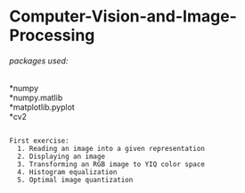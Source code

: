 # Computer-Vision-and-Image-Processing

###### packages used:  
*numpy  
*numpy.matlib  
*matplotlib.pyplot  
*cv2  

~~~~~~~~~~~~~~~~~~~~~~~~~~~~~~~~~~~~~~~~~~~~~~~~~~~~~~

First exercise:
  1. Reading an image into a given representation
  2. Displaying an image
  3. Transforming an RGB image to YIQ color space
  4. Histogram equalization
  5. Optimal image quantization
  
~~~~~~~~~~~~~~~~~~~~~~~~~~~~~~~~~~~~~~~~~~~~~~~~~~~~~~
